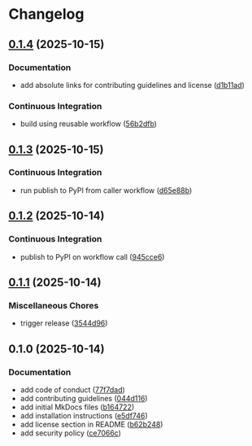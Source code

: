 # Changelog

## [0.1.4](https://github.com/equinor/dsis-python-client/compare/v0.1.3...v0.1.4) (2025-10-15)


### Documentation

* add absolute links for contributing guidelines and license ([d1b11ad](https://github.com/equinor/dsis-python-client/commit/d1b11adfbe850264346cbe6591d1157c8496e2ca))


### Continuous Integration

* build using reusable workflow ([56b2dfb](https://github.com/equinor/dsis-python-client/commit/56b2dfbe6b35513e66beef0a0fc6990a12251f93))

## [0.1.3](https://github.com/equinor/dsis-python-client/compare/v0.1.2...v0.1.3) (2025-10-15)


### Continuous Integration

* run publish to PyPI from caller workflow ([d65e88b](https://github.com/equinor/dsis-python-client/commit/d65e88b19a654e429597d784f0fa78c280e873fc))

## [0.1.2](https://github.com/equinor/dsis-python-client/compare/v0.1.1...v0.1.2) (2025-10-14)


### Continuous Integration

* publish to PyPI on workflow call ([945cce6](https://github.com/equinor/dsis-python-client/commit/945cce6ec6b5587b095a28f605395a86d3657dd9))

## [0.1.1](https://github.com/equinor/dsis-python-client/compare/v0.1.0...v0.1.1) (2025-10-14)


### Miscellaneous Chores

* trigger release ([3544d96](https://github.com/equinor/dsis-python-client/commit/3544d96cb3e0c43506e52c1a3df184f41128f481))

## 0.1.0 (2025-10-14)


### Documentation

* add code of conduct ([77f7dad](https://github.com/equinor/dsis-python-client/commit/77f7dad7d53706f7dc11f2c2833ac7053237ae82))
* add contributing guidelines ([044d116](https://github.com/equinor/dsis-python-client/commit/044d116d9b1835e20aa385bf77d710109e877ea9))
* add initial MkDocs files ([b164722](https://github.com/equinor/dsis-python-client/commit/b164722dd9b9ce25710cdc7e6ac78e3c98aaf814))
* add installation instructions ([e5df746](https://github.com/equinor/dsis-python-client/commit/e5df746cd64c2ddee3c5b88f5672b543016057b7))
* add license section in README ([b62b248](https://github.com/equinor/dsis-python-client/commit/b62b2488f57ced515bd2e1034836132d5e921951))
* add security policy ([ce7066c](https://github.com/equinor/dsis-python-client/commit/ce7066c3872622a062644e18e44f54570897ad3f))
